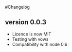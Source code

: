 #Changelog

## version 0.0.3
 * Licence is now MIT
 * Testing with vows
 * Compatibility with node 0.6

